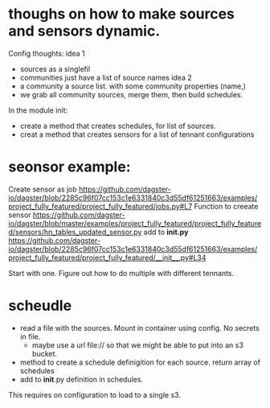 # thoughs on how to make sources and sensors dynamic.

Config thoughts:
idea 1
* sources as a singlefil
* communities just have a list of source names
idea 2
* a community a source list. with some community properties (name,)
* we grab all community sources, merge them, then build schedules.

In  the module init:
* create a method that creates schedules, for list of sources.
* creat a method that creates sensors for a list of tennant configurations

# seonsor example:
Create sensor as job
https://github.com/dagster-io/dagster/blob/2285c96f07cc153c1e6331840c3d55df61251663/examples/project_fully_featured/project_fully_featured/jobs.py#L7
Function to creeate sensor
https://github.com/dagster-io/dagster/blob/master/examples/project_fully_featured/project_fully_featured/sensors/hn_tables_updated_sensor.py
add to __init.py__
https://github.com/dagster-io/dagster/blob/2285c96f07cc153c1e6331840c3d55df61251663/examples/project_fully_featured/project_fully_featured/__init__.py#L34

Start with one. Figure out how to do multiple with different tennants.

# scheudle

* read a file with the sources. Mount in container using config. No secrets in file.
   * maybe use a url file:// so that we might be able to put into an s3 bucket.
* method to create a schedule definigition for each source. return array of schedules
* add to __init__.py definition in schedules.

This requires on configuration to load to a single s3.
